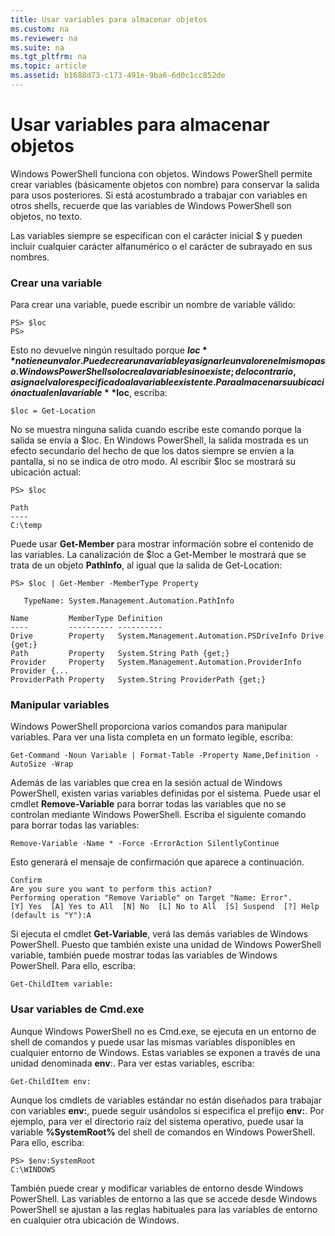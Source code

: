 ```yaml
---
title: Usar variables para almacenar objetos
ms.custom: na
ms.reviewer: na
ms.suite: na
ms.tgt_pltfrm: na
ms.topic: article
ms.assetid: b1688d73-c173-491e-9ba6-6d0c1cc852de
---
```

# Usar variables para almacenar objetos
Windows PowerShell funciona con objetos. Windows PowerShell permite crear variables (básicamente objetos con nombre) para conservar la salida para usos posteriores. Si está acostumbrado a trabajar con variables en otros shells, recuerde que las variables de Windows PowerShell son objetos, no texto.

Las variables siempre se especifican con el carácter inicial $ y pueden incluir cualquier carácter alfanumérico o el carácter de subrayado en sus nombres.

### Crear una variable
Para crear una variable, puede escribir un nombre de variable válido:

```
PS> $loc
PS>
```

Esto no devuelve ningún resultado porque **$loc** no tiene un valor. Puede crear una variable y asignarle un valor en el mismo paso. Windows PowerShell solo crea la variable si no existe; de lo contrario, asigna el valor especificado a la variable existente. Para almacenar su ubicación actual en la variable **$loc**, escriba:

```
$loc = Get-Location
```

No se muestra ninguna salida cuando escribe este comando porque la salida se envía a $loc. En Windows PowerShell, la salida mostrada es un efecto secundario del hecho de que los datos siempre se envíen a la pantalla, si no se indica de otro modo. Al escribir $loc se mostrará su ubicación actual:

```
PS> $loc

Path
----
C:\temp
```

Puede usar **Get-Member** para mostrar información sobre el contenido de las variables. La canalización de $loc a Get-Member le mostrará que se trata de un objeto **PathInfo**, al igual que la salida de Get-Location:

```
PS> $loc | Get-Member -MemberType Property

   TypeName: System.Management.Automation.PathInfo

Name         MemberType Definition
----         ---------- ----------
Drive        Property   System.Management.Automation.PSDriveInfo Drive {get;}
Path         Property   System.String Path {get;}
Provider     Property   System.Management.Automation.ProviderInfo Provider {...
ProviderPath Property   System.String ProviderPath {get;}
```

### Manipular variables
Windows PowerShell proporciona varios comandos para manipular variables. Para ver una lista completa en un formato legible, escriba:

```
Get-Command -Noun Variable | Format-Table -Property Name,Definition -AutoSize -Wrap
```

Además de las variables que crea en la sesión actual de Windows PowerShell, existen varias variables definidas por el sistema. Puede usar el cmdlet **Remove-Variable** para borrar todas las variables que no se controlan mediante Windows PowerShell. Escriba el siguiente comando para borrar todas las variables:

```
Remove-Variable -Name * -Force -ErrorAction SilentlyContinue
```

Esto generará el mensaje de confirmación que aparece a continuación.

```
Confirm
Are you sure you want to perform this action?
Performing operation "Remove Variable" on Target "Name: Error".
[Y] Yes  [A] Yes to All  [N] No  [L] No to All  [S] Suspend  [?] Help
(default is "Y"):A
```

Si ejecuta el cmdlet **Get-Variable**, verá las demás variables de Windows PowerShell. Puesto que también existe una unidad de Windows PowerShell variable, también puede mostrar todas las variables de Windows PowerShell. Para ello, escriba:

```
Get-ChildItem variable:
```

### Usar variables de Cmd.exe
Aunque Windows PowerShell no es Cmd.exe, se ejecuta en un entorno de shell de comandos y puede usar las mismas variables disponibles en cualquier entorno de Windows. Estas variables se exponen a través de una unidad denominada **env**:. Para ver estas variables, escriba:

```
Get-ChildItem env:
```

Aunque los cmdlets de variables estándar no están diseñados para trabajar con variables **env:**, puede seguir usándolos si especifica el prefijo **env:**. Por ejemplo, para ver el directorio raíz del sistema operativo, puede usar la variable **%SystemRoot%** del shell de comandos en Windows PowerShell. Para ello, escriba:

```
PS> $env:SystemRoot
C:\WINDOWS
```

También puede crear y modificar variables de entorno desde Windows PowerShell. Las variables de entorno a las que se accede desde Windows PowerShell se ajustan a las reglas habituales para las variables de entorno en cualquier otra ubicación de Windows.



<!--HONumber=Apr16_HO1-->


